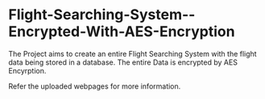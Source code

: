 # Flight-Searching-System--Encrypted-With-AES-Encryption

The Project aims to create an entire Flight Searching System with the flight data being stored in a database. The entire Data is encrypted by AES Encyrption.

Refer the uploaded webpages for more information.
